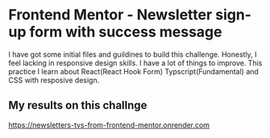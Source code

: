 # Frontend Mentor - Newsletter sign-up form with success message

I have got some initial files and guildines to build this challenge. Honestly, I feel lacking in responsive design skills. 
I have a lot of things to improve. This practice I learn about React(React Hook Form) Typscript(Fundamental) and CSS with resposive design.

## My results on this challnge

https://newsletters-tvs-from-frontend-mentor.onrender.com

